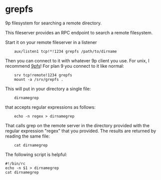 # grepfs
9p filesystem for searching a remote directory.

This fileserver provides an RPC endpoint to search
a remote filesystem.

Start it on your remote fileserver in a listener
```
	aux/listen1 tcp!*!1234 grepfs /path/to/dirname
```

Then you can connect to it with whatever 9p client you
use. For unix, I recommend
[9pfs](https://github.com/spewspew/grepfs)! For plan 9
you connect to it like normal:
```
	srv tcp!remote!1234 grepfs
	mount -a /srv/grepfs .
```
This will put in your directory a single file:
```
	dirnamegrep
```
that accepts regular expressions as follows:
```
	echo -n regex > dirnamegrep
```
That calls grep on the remote server in the directory provided with
the regular expression "regex" that you provided.  The results are
returned by reading the same file:

```
	cat dirnamegrep
```

The following script is helpful:
```
#!/bin/rc
echo -n $1 > dirnamegrep
cat dirnamegrep
```
